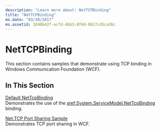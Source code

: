 ```yaml
---
description: "Learn more about: NetTCPBinding"
title: "NetTCPBinding"
ms.date: "03/30/2017"
ms.assetid: 1690b42f-acfd-4bb3-8f0d-0b17cd5ca36c
---
```

# NetTCPBinding

This section contains samples that demonstrate using TCP binding in Windows Communication Foundation (WCF).  
  
## In This Section  

 [Default NetTcpBinding](default-nettcpbinding.md)  
 Demonstrates the use of the <xref:System.ServiceModel.NetTcpBinding> binding.  
  
 [Net.TCP Port Sharing Sample](net-tcp-port-sharing-sample.md)  
 Demonstrates TCP port sharing in WCF.
